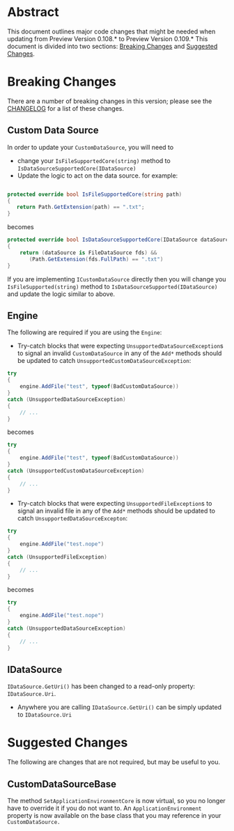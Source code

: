 # Abstract

This document outlines major code changes that might be needed when updating from 
Preview Version 0.108.\* to Preview Version 0.109.\* This document is divided
into two sections: [Breaking Changes](#breaking-changes) and 
[Suggested Changes](#suggested-changes).

# Breaking Changes

There are a number of breaking changes in this version; please see the [CHANGELOG](../../CHANGELOG.md) for a list of these changes.

## Custom Data Source

In order to update your `CustomDataSource`, you will need to
- change your `IsFileSupportedCore(string)` method to `IsDataSourceSupportedCore(IDataSource)`
- Update the logic to act on the data source.
 for example:
 ````cs

protected override bool IsFileSupportedCore(string path)
{
    return Path.GetExtension(path) == ".txt";
}
 ````
 becomes
 ````cs
 protected override bool IsDataSourceSupportedCore(IDataSource dataSource)
 {
     return (dataSource is FileDataSource fds) &&
        (Path.GetExtension(fds.FullPath) == ".txt")
 }
 ````
 If you are implementing `ICustomDataSource` directly then you will change you `IsFileSupported(string)` method to `IsDataSourceSupported(IDataSource)` and update the logic similar to above.

 ## Engine

The following are required if you are using the `Engine`:

- Try-catch blocks that were expecting `UnsupportedDataSourceException`s to signal an invalid `CustomDataSource` in any of the `Add*` methods should be updated to catch `UnsupportedCustomDataSourceException`:
````cs
try
{
    engine.AddFile("test", typeof(BadCustomDataSource))
}
catch (UnsupportedDataSourceException)
{
    // ...
}
````
becomes
````cs
try
{
    engine.AddFile("test", typeof(BadCustomDataSource))
}
catch (UnsupportedCustomDataSourceException)
{
    // ...
}
````

- Try-catch blocks that were expecting `UnsupportedFileException`s to signal an invalid file in any of the `Add*` methods should be updated to catch `UnsupportedDataSourceExcepton`:
````cs
try
{
    engine.AddFile("test.nope")
}
catch (UnsupportedFileException)
{
    // ...
}
````
becomes
````cs
try
{
    engine.AddFile("test.nope")
}
catch (UnsupportedDataSourceException)
{
    // ...
}
````

## IDataSource

`IDataSource.GetUri()` has been changed to a read-only property: `IDataSource.Uri`.

- Anywhere you are calling `IDataSource.GetUri()` can be simply updated to `IDataSource.Uri`

# Suggested Changes

The following are changes that are not required, but may be useful to you.

## CustomDataSourceBase

The method `SetApplicationEnvironmentCore` is now virtual, so you no longer have
to override it if you do not want to. An `ApplicationEnvironment` property is
now available on the base class that you may reference in your `CustomDataSource.`
